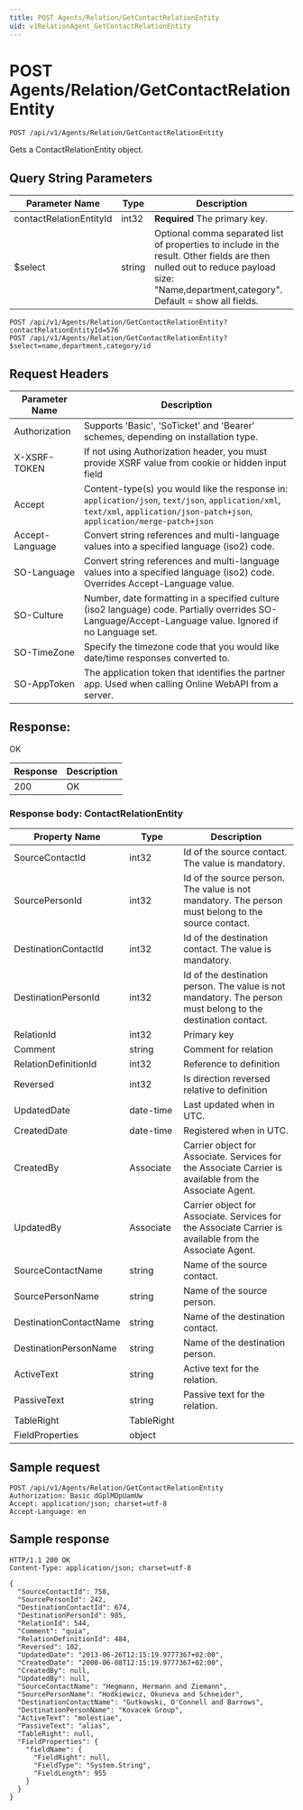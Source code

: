 ```yaml
---
title: POST Agents/Relation/GetContactRelationEntity
uid: v1RelationAgent_GetContactRelationEntity
---
```


# POST Agents/Relation/GetContactRelationEntity

```http
POST /api/v1/Agents/Relation/GetContactRelationEntity
```

Gets a ContactRelationEntity object.







## Query String Parameters

| Parameter Name | Type |  Description |
|----------------|------|--------------|
| contactRelationEntityId | int32 | **Required** The primary key. |
| $select | string |  Optional comma separated list of properties to include in the result. Other fields are then nulled out to reduce payload size: "Name,department,category". Default = show all fields. |

```http
POST /api/v1/Agents/Relation/GetContactRelationEntity?contactRelationEntityId=576
POST /api/v1/Agents/Relation/GetContactRelationEntity?$select=name,department,category/id
```


## Request Headers

| Parameter Name | Description |
|----------------|-------------|
| Authorization  | Supports 'Basic', 'SoTicket' and 'Bearer' schemes, depending on installation type. |
| X-XSRF-TOKEN   | If not using Authorization header, you must provide XSRF value from cookie or hidden input field |
| Accept         | Content-type(s) you would like the response in: `application/json`, `text/json`, `application/xml`, `text/xml`, `application/json-patch+json`, `application/merge-patch+json` |
| Accept-Language | Convert string references and multi-language values into a specified language (iso2) code. |
| SO-Language | Convert string references and multi-language values into a specified language (iso2) code. Overrides Accept-Language value. |
| SO-Culture | Number, date formatting in a specified culture (iso2 language) code. Partially overrides SO-Language/Accept-Language value. Ignored if no Language set. |
| SO-TimeZone | Specify the timezone code that you would like date/time responses converted to. |
| SO-AppToken | The application token that identifies the partner app. Used when calling Online WebAPI from a server. |


## Response:

OK

| Response | Description |
|----------------|-------------|
| 200 | OK |

### Response body: ContactRelationEntity

| Property Name | Type |  Description |
|----------------|------|--------------|
| SourceContactId | int32 | Id of the source contact. The value is mandatory. |
| SourcePersonId | int32 | Id of the source person. The value is not mandatory. The person must belong to the source contact. |
| DestinationContactId | int32 | Id of the destination contact. The value is mandatory. |
| DestinationPersonId | int32 | Id of the destination person. The value is not mandatory. The person must belong to the destination contact. |
| RelationId | int32 | Primary key |
| Comment | string | Comment for relation |
| RelationDefinitionId | int32 | Reference to definition |
| Reversed | int32 | Is direction reversed relative to definition |
| UpdatedDate | date-time | Last updated when  in UTC. |
| CreatedDate | date-time | Registered when  in UTC. |
| CreatedBy | Associate | Carrier object for Associate. Services for the Associate Carrier is available from the <see cref="T:SuperOffice.CRM.Services.IAssociateAgent">Associate Agent</see>. |
| UpdatedBy | Associate | Carrier object for Associate. Services for the Associate Carrier is available from the <see cref="T:SuperOffice.CRM.Services.IAssociateAgent">Associate Agent</see>. |
| SourceContactName | string | Name of the source contact. |
| SourcePersonName | string | Name of the source person. |
| DestinationContactName | string | Name of the destination contact. |
| DestinationPersonName | string | Name of the destination person. |
| ActiveText | string | Active text for the relation. |
| PassiveText | string | Passive text for the relation. |
| TableRight | TableRight |  |
| FieldProperties | object |  |

## Sample request

```http!
POST /api/v1/Agents/Relation/GetContactRelationEntity
Authorization: Basic dGplMDpUamUw
Accept: application/json; charset=utf-8
Accept-Language: en
```

## Sample response

```http_
HTTP/1.1 200 OK
Content-Type: application/json; charset=utf-8

{
  "SourceContactId": 758,
  "SourcePersonId": 242,
  "DestinationContactId": 674,
  "DestinationPersonId": 985,
  "RelationId": 544,
  "Comment": "quia",
  "RelationDefinitionId": 484,
  "Reversed": 102,
  "UpdatedDate": "2013-06-26T12:15:19.9777367+02:00",
  "CreatedDate": "2000-06-08T12:15:19.9777367+02:00",
  "CreatedBy": null,
  "UpdatedBy": null,
  "SourceContactName": "Hegmann, Hermann and Ziemann",
  "SourcePersonName": "Hodkiewicz, Okuneva and Schneider",
  "DestinationContactName": "Gutkowski, O'Connell and Barrows",
  "DestinationPersonName": "Kovacek Group",
  "ActiveText": "molestiae",
  "PassiveText": "alias",
  "TableRight": null,
  "FieldProperties": {
    "fieldName": {
      "FieldRight": null,
      "FieldType": "System.String",
      "FieldLength": 955
    }
  }
}
```